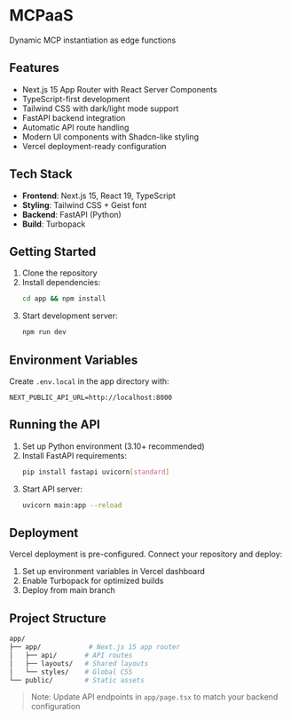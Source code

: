 # MCPaaS
Dynamic MCP instantiation as edge functions

## Features
- Next.js 15 App Router with React Server Components
- TypeScript-first development
- Tailwind CSS with dark/light mode support
- FastAPI backend integration
- Automatic API route handling
- Modern UI components with Shadcn-like styling
- Vercel deployment-ready configuration

## Tech Stack
- **Frontend**: Next.js 15, React 19, TypeScript
- **Styling**: Tailwind CSS + Geist font
- **Backend**: FastAPI (Python)
- **Build**: Turbopack

## Getting Started
1. Clone the repository
2. Install dependencies:
   ```bash
   cd app && npm install
   ```
3. Start development server:
   ```bash
   npm run dev
   ```

## Environment Variables
Create `.env.local` in the app directory with:
```env
NEXT_PUBLIC_API_URL=http://localhost:8000
```

## Running the API
1. Set up Python environment (3.10+ recommended)
2. Install FastAPI requirements:
   ```bash
   pip install fastapi uvicorn[standard]
   ```
3. Start API server:
   ```bash
   uvicorn main:app --reload
   ```

## Deployment
Vercel deployment is pre-configured. Connect your repository and deploy:
1. Set up environment variables in Vercel dashboard
2. Enable Turbopack for optimized builds
3. Deploy from main branch

## Project Structure
```bash
app/
├── app/            # Next.js 15 app router
│   ├── api/       # API routes
│   ├── layouts/   # Shared layouts
│   └── styles/    # Global CSS
└── public/        # Static assets
```

> Note: Update API endpoints in `app/page.tsx` to match your backend configuration

